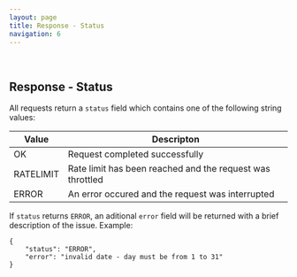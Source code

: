 ```yaml
---
layout: page
title: Response - Status
navigation: 6
---
```


<style>
	.inner a {
		color: royalblue;
		font-weight: bold;
	}
	.inner code {
		font-size: 100%;
	}
	.navigation li {
		padding: 5px;
	}
	@media (min-width: 745px) {
		.sidebar {
			width: 30%;
		}
	}
</style>

<br>

## Response - Status

All requests return a `status` field which contains one of the following string values:

| Value | Descripton |
|---|---|
| OK | Request completed successfully |
| RATELIMIT | Rate limit has been reached and the request was throttled |
| ERROR | An error occured and the request was interrupted |

If `status` returns `ERROR`, an aditional `error` field will be returned with a brief description of the issue. Example:

```
{
	"status": "ERROR",
	"error": "invalid date - day must be from 1 to 31"
}
```

<br><br><br>
